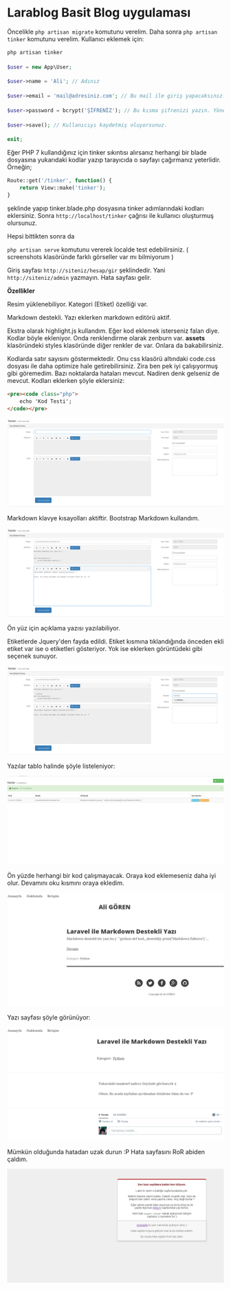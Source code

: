 # Larablog Basit Blog uygulaması

Öncelikle `php artisan migrate` komutunu verelim. Daha sonra `php artisan tinker` komutunu verelim. Kullanıcı eklemek için:

```php
php artisan tinker

$user = new App\User;

$user->name = 'Ali'; // Adınız

$user->email = 'mail@adresiniz.com'; // Bu mail ile giriş yapacaksınız.

$user->password = bcrypt('ŞİFRENİZ'); // Bu kısma şifrenizi yazın. Yönetim paneli için gerekli.

$user->save(); // Kullanıcıyı kaydetmiş oluyorsunuz.

exit;
```

Eğer PHP 7 kullandığınız için tinker sıkıntısı alırsanız herhangi bir blade dosyasına yukarıdaki kodlar yazıp tarayıcıda o sayfayı çağırmanız yeterlidir. Örneğin;

```php
Route::get('/tinker', function() {
    return View::make('tinker');
}
```

şeklinde yapıp tinker.blade.php dosyasına tinker adımlarındaki kodları eklersiniz. Sonra `http://localhost/tinker` çağrısı ile kullanıcı oluşturmuş olursunuz.

Hepsi bittikten sonra da

`php artisan serve` komutunu vererek localde test edebilirsiniz. ( screenshots klasöründe farklı görseller var mı bilmiyorum )

Giriş sayfası `http://siteniz/hesap/gir` şeklindedir. Yani `http://siteniz/admin` yazmayın. Hata sayfası gelir.

**Özellikler**

Resim yüklenebiliyor. Kategori (Etiket) özelliği var.

Markdown destekli. Yazı eklerken markdown editörü aktif.

Ekstra olarak highlight.js kullandım. Eğer kod eklemek isterseniz falan diye. Kodlar böyle ekleniyor. Onda renklendirme olarak zenburn var. **assets** klasöründeki styles klasöründe diğer renkler de var. Onlara da bakabilirsiniz.

Kodlarda satır sayısını göstermektedir. Onu css klasörü altındaki code.css dosyası ile daha optimize hale getirebilirsiniz. Zira ben pek iyi çalışıyormuş gibi göremedim. Bazı noktalarda hataları mevcut. Nadiren denk gelseniz de mevcut. Kodları eklerken şöyle eklersiniz:

```html
<pre><code class="php">
    echo 'Kod Testi';
</code></pre>
```

![screenshots/ss1.png](screenshots/ss1.png)

Markdown klavye kısayolları aktiftir. Bootstrap Markdown kullandım.

![screenshots/ss2.png](screenshots/ss2.png)

Ön yüz için açıklama yazısı yazılabiliyor.

Etiketlerde Jquery'den fayda edildi. Etiket kısmına tıklandığında önceden ekli etiket var ise o etiketleri gösteriyor.
Yok ise eklerken görüntüdeki gibi seçenek sunuyor.

![screenshots/ss4.png](screenshots/ss4.png)

Yazılar tablo halinde şöyle listeleniyor:

![screenshots/ss6.png](screenshots/ss6.png)

Ön yüzde herhangi bir kod çalışmayacak. Oraya kod eklemeseniz daha iyi olur. Devamını oku kısmını oraya ekledim.

![screenshots/ss8.png](screenshots/ss8.png)

Yazı sayfası şöyle görünüyor:

![screenshots/ss7.png](screenshots/ss7.png)

Mümkün olduğunda hatadan uzak durun :P Hata sayfasını RoR abiden çaldım.

![screenshots/ss10.png](screenshots/ss10.png)
